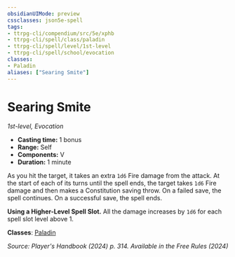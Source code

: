```yaml
---
obsidianUIMode: preview
cssclasses: json5e-spell
tags:
- ttrpg-cli/compendium/src/5e/xphb
- ttrpg-cli/spell/class/paladin
- ttrpg-cli/spell/level/1st-level
- ttrpg-cli/spell/school/evocation
classes:
- Paladin
aliases: ["Searing Smite"]
---
```

# Searing Smite
*1st-level, Evocation*  


- **Casting time:** 1 bonus
- **Range:** Self
- **Components:** V
- **Duration:** 1 minute

As you hit the target, it takes an extra `1d6` Fire damage from the attack. At the start of each of its turns until the spell ends, the target takes `1d6` Fire damage and then makes a Constitution saving throw. On a failed save, the spell continues. On a successful save, the spell ends.

**Using a Higher-Level Spell Slot.** All the damage increases by `1d6` for each spell slot level above 1.

**Classes**: [Paladin](list-spells-classes-paladin)

*Source: Player's Handbook (2024) p. 314. Available in the Free Rules (2024)*